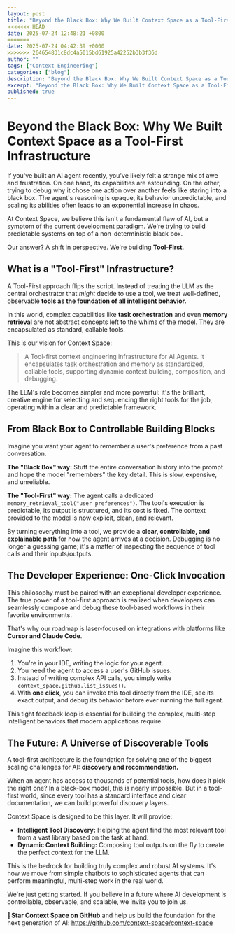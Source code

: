 ```yaml
---
layout: post
title: "Beyond the Black Box: Why We Built Context Space as a Tool-First Infrastructure"
<<<<<<< HEAD
date: 2025-07-24 12:48:21 +0800
=======
date: 2025-07-24 04:42:39 +0000
>>>>>>> 264654831c8dc4a5015bd61925a42252b3b3f36d
author: ""
tags: ["Context Engineering"]
categories: ["blog"]
description: "Beyond the Black Box: Why We Built Context Space as a Tool-First Infrastructure"
excerpt: "Beyond the Black Box: Why We Built Context Space as a Tool-First Infrastructure"
published: true
---
```


# Beyond the Black Box: Why We Built Context Space as a Tool-First Infrastructure

If you've built an AI agent recently, you've likely felt a strange mix of awe and frustration. On one hand, its capabilities are astounding. On the other, trying to debug why it chose one action over another feels like staring into a black box. The agent's reasoning is opaque, its behavior unpredictable, and scaling its abilities often leads to an exponential increase in chaos.

At Context Space, we believe this isn't a fundamental flaw of AI, but a symptom of the current development paradigm. We're trying to build predictable systems on top of a non-deterministic black box.

Our answer? A shift in perspective. We're building **Tool-First**.

## What is a "Tool-First" Infrastructure?

A Tool-First approach flips the script. Instead of treating the LLM as the central orchestrator that *might* decide to use a tool, we treat well-defined, observable **tools as the foundation of all intelligent behavior.**

In this world, complex capabilities like **task orchestration** and even **memory retrieval** are not abstract concepts left to the whims of the model. They are encapsulated as standard, callable tools.

This is our vision for Context Space:
> A Tool-first context engineering infrastructure for AI Agents. It encapsulates task orchestration and memory as standardized, callable tools, supporting dynamic context building, composition, and debugging.

The LLM's role becomes simpler and more powerful: it's the brilliant, creative engine for selecting and sequencing the right tools for the job, operating within a clear and predictable framework.

## From Black Box to Controllable Building Blocks

Imagine you want your agent to remember a user's preference from a past conversation.

**The "Black Box" way:** Stuff the entire conversation history into the prompt and hope the model "remembers" the key detail. This is slow, expensive, and unreliable.

**The "Tool-First" way:** The agent calls a dedicated `memory_retrieval_tool("user preferences")`. The tool's execution is predictable, its output is structured, and its cost is fixed. The context provided to the model is now explicit, clean, and relevant.

By turning everything into a tool, we provide a **clear, controllable, and explainable path** for how the agent arrives at a decision. Debugging is no longer a guessing game; it's a matter of inspecting the sequence of tool calls and their inputs/outputs.

## The Developer Experience: One-Click Invocation

This philosophy must be paired with an exceptional developer experience. The true power of a tool-first approach is realized when developers can seamlessly compose and debug these tool-based workflows in their favorite environments.

That's why our roadmap is laser-focused on integrations with platforms like **Cursor and Claude Code**.

Imagine this workflow:
1.  You're in your IDE, writing the logic for your agent.
2.  You need the agent to access a user's GitHub issues.
3.  Instead of writing complex API calls, you simply write `context_space.github.list_issues()`.
4.  With **one click**, you can invoke this tool directly from the IDE, see its exact output, and debug its behavior before ever running the full agent.

This tight feedback loop is essential for building the complex, multi-step intelligent behaviors that modern applications require.

## The Future: A Universe of Discoverable Tools

A tool-first architecture is the foundation for solving one of the biggest scaling challenges for AI: **discovery and recommendation.**

When an agent has access to thousands of potential tools, how does it pick the right one? In a black-box model, this is nearly impossible. But in a tool-first world, since every tool has a standard interface and clear documentation, we can build powerful discovery layers.

Context Space is designed to be this layer. It will provide:
- **Intelligent Tool Discovery:** Helping the agent find the most relevant tool from a vast library based on the task at hand.
- **Dynamic Context Building:** Composing tool outputs on the fly to create the perfect context for the LLM.

This is the bedrock for building truly complex and robust AI systems. It's how we move from simple chatbots to sophisticated agents that can perform meaningful, multi-step work in the real world.

We're just getting started. If you believe in a future where AI development is controllable, observable, and scalable, we invite you to join us.

**🌟Star Context Space on GitHub** and help us build the foundation for the next generation of AI: https://github.com/context-space/context-space
